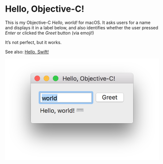 Hello, Objective-C!
===================

This is my Objective-C *Hello, world!* for macOS. It asks users for a name and
displays it in a label below, and also identifies whether the user pressed
*Enter* or clicked the *Greet* button (via emoji!)

It’s not perfect, but it works.

See also: [Hello, Swift!](https://github.com/Kwpolska/HelloSwift)

![Screenshot](https://github.com/Kwpolska/HelloObjectiveC/raw/master/screenshot.png)

